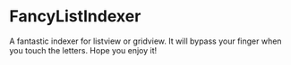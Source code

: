 # FancyListIndexer
A fantastic indexer for listview or gridview. It will bypass your finger when you touch the letters. Hope you enjoy it!

